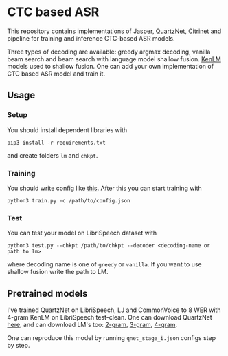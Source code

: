 # CTC based ASR

This repository contains implementations of [Jasper](https://arxiv.org/pdf/1904.03288.pdf), [QuartzNet](https://arxiv.org/pdf/1910.10261.pdf), 
[Citrinet](https://arxiv.org/pdf/2104.01721.pdf) and pipeline for training and inference CTC-based ASR models. 

Three types of decoding are available: greedy argmax decoding, vanilla beam search and beam search with language model shallow fusion. 
[KenLM](https://kheafield.com/code/kenlm/) models used to shallow fusion. One can add your own implementation of CTC based ASR model and train it.

## Usage

### Setup

You should install dependent libraries with

```
pip3 install -r requirements.txt
```

and create folders `lm` and `chkpt`.

### Training

You should write config like [this](https://github.com/erasedwalt/asr-hw/blob/main/configs/qnet_stage_1.json). After this you
can start training with

```
python3 train.py -c /path/to/config.json
```
### Test

You can test your model on LibriSpeech dataset with 

```
python3 test.py --chkpt /path/to/chkpt --decoder <decoding-name or path to lm>
```

where decoding name is one of `greedy` or `vanilla`. If you want to use shallow fusion write the path to LM.

## Pretrained models

I've trained QuartzNet on LibriSpeech, LJ and CommonVoice to 8 WER with 4-gram KenLM on LibriSpeech test-clean.
One can download QuartzNet [here](https://www.dropbox.com/s/ga8zxnb7p6gtorm/qnet_5x5_22_wer_other_with_lm.pt?dl=0),
and can download LM's too: [2-gram](https://drive.google.com/uc?id=1LqEFoHQ1vq9ni_Fqtp5LB6w7CIhoekKY), 
[3-gram](https://drive.google.com/uc?id=1-1tIFykkoX6xhxNPn47ZjvLa_nptbJUs), [4-gram](https://drive.google.com/uc?id=1EzRB8qugZSO-RhOAJCQ16RIUHW-JfKw2).

One can reproduce this model by running `qnet_stage_i.json` configs step by step.
